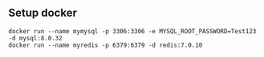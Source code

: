 
## Setup docker 
```
docker run --name mymysql -p 3306:3306 -e MYSQL_ROOT_PASSWORD=Test123 -d mysql:8.0.32
docker run --name myredis -p 6379:6379 -d redis:7.0.10
```